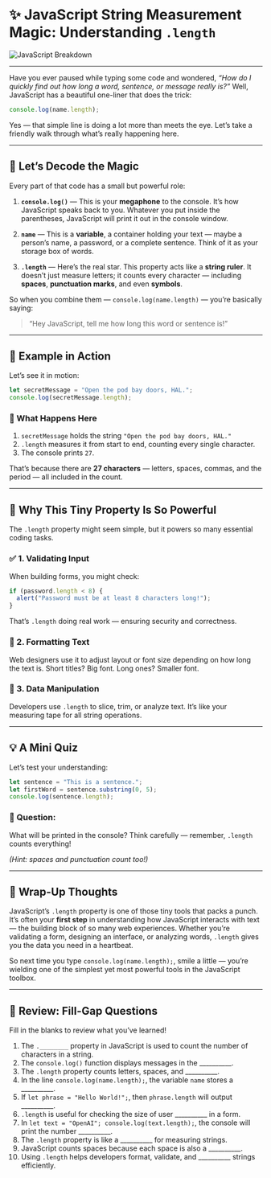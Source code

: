 # ✨ JavaScript String Measurement Magic: Understanding `.length`

![JavaScript Breakdown](https://agunechembaekene.wordpress.com/wp-content/uploads/2024/09/6015105009924031173.jpg?w=1024)

---

Have you ever paused while typing some code and wondered, *“How do I quickly find out how long a word, sentence, or message really is?”*
Well, JavaScript has a beautiful one-liner that does the trick:

```js
console.log(name.length);
```

Yes — that simple line is doing a lot more than meets the eye. Let’s take a friendly walk through what’s really happening here.

---

## 🧠 Let’s Decode the Magic

Every part of that code has a small but powerful role:

1. **`console.log()`** — This is your **megaphone** to the console. It’s how JavaScript speaks back to you. Whatever you put inside the parentheses, JavaScript will print it out in the console window.

2. **`name`** — This is a **variable**, a container holding your text — maybe a person’s name, a password, or a complete sentence. Think of it as your storage box of words.

3. **`.length`** — Here’s the real star. This property acts like a **string ruler**. It doesn’t just measure letters; it counts every character — including **spaces**, **punctuation marks**, and even **symbols**.

So when you combine them — `console.log(name.length)` — you’re basically saying:

> “Hey JavaScript, tell me how long this word or sentence is!”

---

## 🧪 Example in Action

Let’s see it in motion:

```js
let secretMessage = "Open the pod bay doors, HAL.";
console.log(secretMessage.length);
```

### 🧩 What Happens Here

1. `secretMessage` holds the string `"Open the pod bay doors, HAL."`
2. `.length` measures it from start to end, counting every single character.
3. The console prints `27`.

That’s because there are **27 characters** — letters, spaces, commas, and the period — all included in the count.

---

## 🚀 Why This Tiny Property Is So Powerful

The `.length` property might seem simple, but it powers so many essential coding tasks.

### ✅ 1. Validating Input

When building forms, you might check:

```js
if (password.length < 8) {
  alert("Password must be at least 8 characters long!");
}
```

That’s `.length` doing real work — ensuring security and correctness.

### 🎨 2. Formatting Text

Web designers use it to adjust layout or font size depending on how long the text is. Short titles? Big font. Long ones? Smaller font.

### 🧰 3. Data Manipulation

Developers use `.length` to slice, trim, or analyze text. It’s like your measuring tape for all string operations.

---

## 💡 A Mini Quiz

Let’s test your understanding:

```js
let sentence = "This is a sentence.";
let firstWord = sentence.substring(0, 5);
console.log(sentence.length);
```

### 🤔 Question:

What will be printed in the console?
Think carefully — remember, `.length` counts everything!

*(Hint: spaces and punctuation count too!)*

---

## 💬 Wrap-Up Thoughts

JavaScript’s `.length` property is one of those tiny tools that packs a punch. It’s often your **first step** in understanding how JavaScript interacts with text — the building block of so many web experiences.
Whether you’re validating a form, designing an interface, or analyzing words, `.length` gives you the data you need in a heartbeat.

So next time you type `console.log(name.length);`, smile a little — you’re wielding one of the simplest yet most powerful tools in the JavaScript toolbox.

---

## 🧩 Review: Fill-Gap Questions

Fill in the blanks to review what you’ve learned!

1. The `.________` property in JavaScript is used to count the number of characters in a string.
2. The `console.log()` function displays messages in the __________.
3. The `.length` property counts letters, spaces, and __________.
4. In the line `console.log(name.length);`, the variable `name` stores a __________.
5. If `let phrase = "Hello World!";`, then `phrase.length` will output __________.
6. `.length` is useful for checking the size of user __________ in a form.
7. In `let text = "OpenAI"; console.log(text.length);`, the console will print the number __________.
8. The `.length` property is like a __________ for measuring strings.
9. JavaScript counts spaces because each space is also a __________.
10. Using `.length` helps developers format, validate, and __________ strings efficiently.
